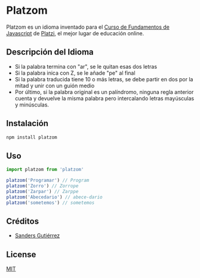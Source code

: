 # Platzom

Platzom es un idioma inventado para el [Curso de Fundamentos de Javascript](https://platzi.com/js) de [Platzi](https://platzi.com), el mejor lugar de educación online.

## Descripción del Idioma

-   Si la palabra termina con "ar", se le quitan esas dos letras
-   Si la palabra inica con Z, se le añade "pe" al final
-   Si la palabra traducida tiene 10 o más letras, se debe partir en dos por la mitad y unir con un guión medio
-   Por último, si la palabra original es un palíndromo, ninguna regla anterior cuenta y devuelve la misma palabra
    pero intercalando letras mayúsculas y minúsculas.

## Instalación

```bash
npm install platzom
```

## Uso

```javascript
import platzom from 'platzom'

platzom('Programar') // Program
platzom('Zorro') // Zorrope
platzom('Zarpar') // Zarppe
platzom('Abecedario') // abece-dario
platzom('sometemos') // sometemos
```

## Créditos

-   [Sanders Gutiérrez](https://sandersgutierrez.github.io)

## License

[MIT](https://opensource.org/licenses/MIT)
